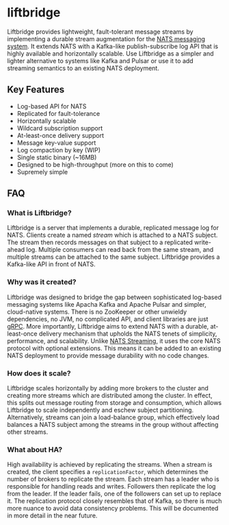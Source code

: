 # liftbridge

Liftbridge provides lightweight, fault-tolerant message streams by implementing a durable stream augmentation for the [NATS messaging system](https://nats.io). It extends NATS with a Kafka-like publish-subscribe log API that is highly available and horizontally scalable. Use Liftbridge as a simpler and lighter alternative to systems like Kafka and Pulsar or use it to add streaming semantics to an existing NATS deployment.

## Key Features

- Log-based API for NATS
- Replicated for fault-tolerance
- Horizontally scalable
- Wildcard subscription support
- At-least-once delivery support
- Message key-value support
- Log compaction by key (WIP) 
- Single static binary (~16MB)
- Designed to be high-throughput (more on this to come)
- Supremely simple

## FAQ

### What is Liftbridge?

Liftbridge is a server that implements a durable, replicated message log for NATS. Clients create a named *stream* which is attached to a NATS subject. The stream then records messages on that subject to a replicated write-ahead log. Multiple consumers can read back from the same stream, and multiple streams can be attached to the same subject. Liftbridge provides a Kafka-like API in front of NATS.

### Why was it created?

Liftbridge was designed to bridge the gap between sophisticated log-based messaging systems like Apacha Kafka and Apache Pulsar and simpler, cloud-native systems. There is no ZooKeeper or other unwieldy dependencies, no JVM, no complicated API, and client libraries are just [gRPC](https://grpc.io/). More importantly, Liftbridge aims to extend NATS with a durable, at-least-once delivery mechanism that upholds the NATS tenets of simplicity, performance, and scalability. Unlike [NATS Streaming](https://github.com/nats-io/nats-streaming-server), it uses the core NATS protocol with optional extensions. This means it can be added to an existing NATS deployment to provide message durability with no code changes.

### How does it scale?

Liftbridge scales horizontally by adding more brokers to the cluster and creating more streams which are distributed among the cluster. In effect, this splits out message routing from storage and consumption, which allows Liftbridge to scale independently and eschew subject partitioning. Alternatively, streams can join a load-balance group, which effectively load balances a NATS subject among the streams in the group without affecting other streams.

### What about HA?

High availability is achieved by replicating the streams. When a stream is created, the client specifies a `replicationFactor`, which determines the number of brokers to replicate the stream. Each stream has a leader who is responsible for handling reads and writes. Followers then replicate the log from the leader. If the leader fails, one of the followers can set up to replace it. The replication protocol closely resembles that of Kafka, so there is much more nuance to avoid data consistency problems. This will be documented in more detail in the near future.
